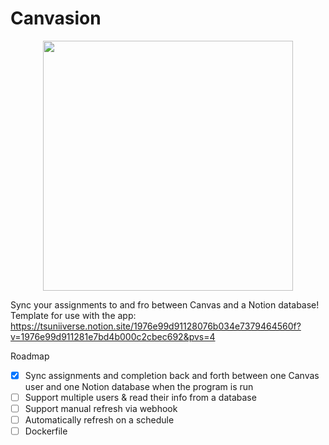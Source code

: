 # Canvasion
<p align="center">
<img src="https://github.com/user-attachments/assets/d5af387b-9949-453b-81e1-fc473a9a4dd8" width=400>
</p>

Sync your assignments to and fro between Canvas and a Notion database!
Template for use with the app: https://tsuniiverse.notion.site/1976e99d91128076b034e7379464560f?v=1976e99d911281e7bd4b000c2cbec692&pvs=4

Roadmap
- [x] Sync assignments and completion back and forth between one Canvas user and one Notion database when the program is run
- [ ] Support multiple users & read their info from a database
- [ ] Support manual refresh via webhook
- [ ] Automatically refresh on a schedule
- [ ] Dockerfile
